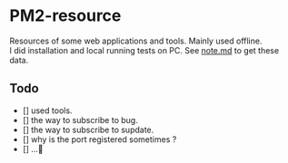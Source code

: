 # PM2-resource

Resources of some web applications and tools. Mainly used offline.  
I did installation and local running tests on PC. See [note.md](note.md) to get these data.

## Todo

- [] used tools.
- [] the way to subscribe to bug.
- [] the way to subscribe to supdate.
- [] why is the port registered sometimes ?
- [] …🐌